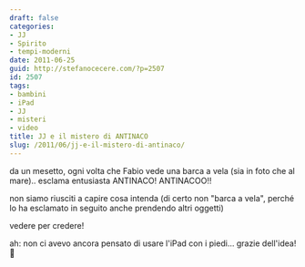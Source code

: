 ```yaml
---
draft: false
categories:
- JJ
- Spirito
- tempi-moderni
date: 2011-06-25
guid: http://stefanocecere.com/?p=2507
id: 2507
tags:
- bambini
- iPad
- JJ
- misteri
- video
title: JJ e il mistero di ANTINACO
slug: /2011/06/jj-e-il-mistero-di-antinaco/
---
```


da un mesetto, ogni volta che Fabio vede una barca a vela (sia in foto che al mare).. esclama entusiasta ANTINACO! ANTINACOO!!

non siamo riusciti a capire cosa intenda (di certo non "barca a vela", perché lo ha esclamato in seguito anche prendendo altri oggetti)

vedere per credere!

ah: non ci avevo ancora pensato di usare l'iPad con i piedi… grazie dell'idea! 🙂
